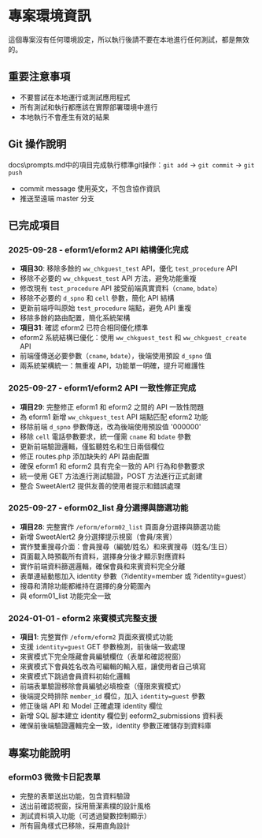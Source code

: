 # 專案環境資訊

這個專案沒有任何環境設定，所以執行後請不要在本地進行任何測試，都是無效的。

## 重要注意事項
- 不要嘗試在本地運行或測試應用程式
- 所有測試和執行都應該在實際部署環境中進行
- 本地執行不會產生有效的結果

## Git 操作說明

docs\prompts.md中的項目完成執行標準git操作：`git add` → `git commit` → `git push`
- commit message 使用英文，不包含協作資訊
- 推送至遠端 master 分支

## 已完成項目

### 2025-09-28 - eform1/eform2 API 結構優化完成
- **項目30**: 移除多餘的 `ww_chkguest_test` API，優化 `test_procedure` API
- 移除不必要的 `ww_chkguest_test` API 方法，避免功能重複
- 修改現有 `test_procedure` API 接受前端真實資料（`cname`, `bdate`）
- 移除不必要的 `d_spno` 和 `cell` 參數，簡化 API 結構
- 更新前端呼叫原始 `test_procedure` 端點，避免 API 重複
- 移除多餘的路由配置，簡化系統架構
- **項目31**: 確認 eform2 已符合相同優化標準
- eform2 系統結構已優化：使用 `ww_chkguest_test` 和 `ww_chkguest_create` API
- 前端僅傳送必要參數（`cname`, `bdate`），後端使用預設 `d_spno` 值
- 兩系統架構統一：無重複 API，功能單一明確，提升可維護性

### 2025-09-27 - eform1/eform2 API 一致性修正完成
- **項目29**: 完整修正 eform1 和 eform2 之間的 API 一致性問題
- 為 eform1 新增 `ww_chkguest_test` API 端點匹配 eform2 功能
- 移除前端 `d_spno` 參數傳送，改為後端使用預設值 '000000'
- 移除 `cell` 電話參數要求，統一僅需 `cname` 和 `bdate` 參數
- 更新前端驗證邏輯，僅監聽姓名和生日兩個欄位
- 修正 routes.php 添加缺失的 API 路由配置
- 確保 eform1 和 eform2 具有完全一致的 API 行為和參數要求
- 統一使用 GET 方法進行測試驗證，POST 方法進行正式創建
- 整合 SweetAlert2 提供友善的使用者提示和錯誤處理

### 2025-09-27 - eform02_list 身分選擇與篩選功能
- **項目28**: 完整實作 `/eform/eform02_list` 頁面身分選擇與篩選功能
- 新增 SweetAlert2 身分選擇提示視窗（會員/來賓）
- 實作雙重搜尋介面：會員搜尋（編號/姓名）和來賓搜尋（姓名/生日）
- 頁面載入時預載所有資料，選擇身分後才顯示對應資料
- 實作前端資料篩選邏輯，確保會員和來賓資料完全分離
- 表單連結動態加入 identity 參數（?identity=member 或 ?identity=guest）
- 搜尋和清除功能都維持在選擇的身分範圍內
- 與 eform01_list 功能完全一致

### 2024-01-01 - eform2 來賓模式完整支援
- **項目1**: 完整實作 `/eform/eform2` 頁面來賓模式功能
- 支援 `identity=guest` GET 參數檢測，前後端一致處理
- 來賓模式下完全隱藏會員編號欄位（表單和確認視窗）
- 來賓模式下會員姓名改為可編輯的輸入框，讓使用者自己填寫
- 來賓模式下跳過會員資料初始化邏輯
- 前端表單驗證移除會員編號必填檢查（僅限來賓模式）
- 後端提交時排除 `member_id` 欄位，加入 `identity=guest` 參數
- 修正後端 API 和 Model 正確處理 identity 欄位
- 新增 SQL 腳本建立 identity 欄位到 eeform2_submissions 資料表
- 確保前後端驗證邏輯完全一致，identity 參數正確儲存到資料庫

## 專案功能說明

### eform03 微微卡日記表單
- 完整的表單送出功能，包含資料驗證
- 送出前確認視窗，採用簡潔素樸的設計風格
- 測試資料填入功能（可透過變數控制顯示）
- 所有圓角樣式已移除，採用直角設計